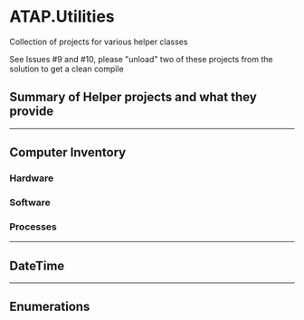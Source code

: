 # ATAP.Utilities
Collection of projects for various helper classes

See Issues #9 and #10, please "unload" two of these projects from the solution to get a clean compile

## Summary of Helper projects and what they provide
---
## Computer Inventory
### Hardware
### Software
### Processes
---
## DateTime
---
## Enumerations
